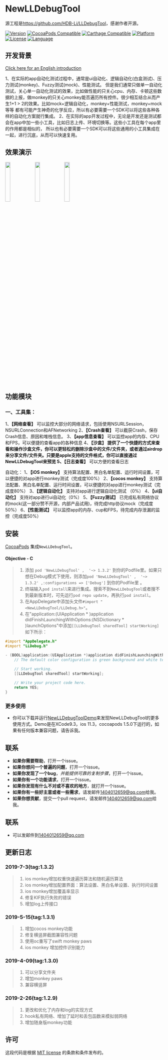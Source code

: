 NewLLDebugTool
===========

源工程是<https://github.com/HDB-Li/LLDebugTool>，感谢作者开源。

[![Version](https://img.shields.io/badge/IOS-%3E%3D8.0-f07e48.svg)](https://img.shields.io/badge/IOS-%3E%3D8.0-f07e48.svg)
[![CocoaPods Compatible](https://img.shields.io/badge/pod-v1.3.2-blue.svg)](https://img.shields.io/badge/pod-v1.2.2-blue.svg)
[![Carthage Compatible](https://img.shields.io/badge/Carthage-compatible-4BC51D.svg?style=flat)](https://github.com/Carthage/Carthage)
[![Platform](https://img.shields.io/badge/platform-ios-lightgrey.svg)](https://img.shields.io/badge/platform-ios-lightgrey.svg)
[![License](https://img.shields.io/badge/license-MIT-91bc2b.svg)](https://img.shields.io/badge/license-MIT-91bc2b.svg)
[![Language](https://img.shields.io/badge/Language-Objective--C%20%7C%20Swift-yellow.svg)](https://img.shields.io/badge/Language-Objective--C%20%7C%20Swift-yellow.svg)

## 开发背景

[Click here for an English introduction](https://github.com/didiaodanding/NewLLDebugTool)

1、在实际的app自动化测试过程中，通常是ui自动化、逻辑自动化(白盒测试)、压力测试(monkey)、Fuzzy测试(mock)、性能测试。
但是我们通常只做单一自动化测试，关心单一自动化测试的效果，比如做性能的只关心cpu、内存、卡顿这些数据的上报，做monkey的只关心monkey能否遍历所有控件。很少相互结合从而产生1+1 > 2的效果。比如mock+逻辑自动化，monkey+性能测试，monkey+mock等等
都有可能产生神奇的化学反应，所以有必要需要一个SDK可以将这些各种各样的自动化方案就行集成。
2、在实际的app开发过程中，无论是开发还是测试都会在app中加一些小工具，比如日志上传、环境切换等。这些小工具在每个app里的作用都是相似的，
所以也有必要需要一个SDK可以将这些通用的小工具集成在一起，进行沉底，从而可以快速复用。

## 效果演示
<div align="left">
<img src="https://raw.githubusercontent.com/didiaodanding/ImageRepository/tree/master/NewLLDebugTool/app.jpeg" width="18%"></img>
<img src="https://raw.githubusercontent.com/didiaodanding/ImageRepository/tree/master/NewLLDebugTool/monkey.jpeg" width="18%"> </img>
<img src="https://raw.githubusercontent.com/didiaodanding/ImageRepository/tree/master/NewLLDebugTool/tools.jpeg" width="18%"> </img>
</div>

## 功能模块
### 一、工具集：
1、**【网络查看】** 可以监控大部分的网络请求，包括使用NSURLSession，NSURLConnection和AFNetworking
2、**【Crash查看】** 可以截获Crash，保存Crash信息、原因和堆栈信息。
3、**【app信息查看】** 可以监控app的内存、CPU和FPS，可以便捷的查看app的各种信息
4、**【沙盒】 **提供了一个快捷的方式来查看和操作沙盒文件，你可以更轻松的删除沙盒中的文件/文件夹，或者通过airdrop来分享文件/文件夹。只要是apple支持的文件格式，你可以直接通过NewLLDebugTool来预览
5、**【日志查看】** 可以方便的查看日志

自动化：
1、**【iOS monkey】** 支持算法配置、黑白名单配置、运行时间设置，可以便捷的对app进行monkey测试（完成度100%）
2、**【cocos monkey】** 支持算法配置、黑白名单配置、运行时间设置，可以便捷的对app进行monkey测试（完成度80%）
3、**【逻辑自动化】** 支持对app进行逻辑自动化测试 （0%）
4、**【ui自动化】** 支持对app进行ui自动化（0%）
5、**【Fuzzy测试】** 已完成私有网络协议的mock(这一部分赞不开源，内部产品试用)，待完成http协议mock（完成度50%）
6、**【性能测试】** 可以监控app的内存、cup和FPS，待完成内存泄漏的监控（完成度50%）

## 安装

[CocoaPods](http://cocoapods.org) 集成`NewLLDebugTool`。

#### Objective - C

> 1. 添加 `pod 'NewLLDebugTool' ,  '~> 1.3.2'` 到你的Podfile里。如果只想在Debug模式下使用，则添加`pod 'NewLLDebugTool' ,  '~> 1.3.2' ,:configurations => ['Debug']` 到你的Podfile里 。
> 2. 终端输入`pod install`来进行集成。搜索不到`NewLLDebugTool`或者搜不到最新版本时，可先运行`pod repo update`，再执行`pod install`。
> 3. 在AppDelegate中添加头文件`#import "<NewLLDebugTool/LLDebug.h>"`。
> 4. 在"application:(UIApplication * )application didFinishLaunchingWithOptions:(NSDictionary * )launchOptions"中添加`[[LLDebugTool sharedTool] startWorking]` 如下所示：

```Objective-C
#import "AppDelegate.h"
#import "LLDebug.h"

- (BOOL)application:(UIApplication *)application didFinishLaunchingWithOptions:(NSDictionary *)launchOptions {
    // The default color configuration is green background and white text color. 

    // Start working.
    [[LLDebugTool sharedTool] startWorking];
    
    // Write your project code here.
    return YES;
}
```

### 更多使用

* 你可以下载并运行[NewLLDebugToolDemo](https://github.com/didiaodanding/NewLLDebugTool/archive/master.zip)来发现NewLLDebugTool的更多使用方式。Demo是在XCode9.3，ios 11.3，cocoapods 1.5.0下运行的，如果有任何版本兼容问题，请告诉我。

 
## 联系

- **如果你需要帮助**，打开一个issue。
- **如果你想问一个普遍的问题**，打开一个issue。
- **如果你发现了一个bug**，_并能提供可靠的复制步骤_，打开一个issue。
- **如果你有一个功能请求**，打开一个issue。
- **如果你发现有什么不对或不喜欢的地方**，就打开一个issue。
- **如果你有一些好主意或者一些需求**，请发邮件[1404012659@qq.com](1404012659@qq.com)给我。
- **如果你想贡献**，提交一个pull request，请发邮件[1404012659@qq.com](1404012659@qq.com)给我。

## 联系

- 可以发邮件到[1404012659@qq.com](1404012659@qq.com)

## 更新日志

### 2019-7-3(tag:1.3.2)
>1. ios monkey增加权重快速遍历算法和随机遍历算法
>2. ios monkey增加配置界面：算法设置、黑白名单设置、执行时间设置
>3. ios monkey增加覆盖率显示
>4. 修复KIF执行失败的错误
>5. 增加log上传接口

### 2019-5-15(tag:1.3.1)
>1. 增加cocos monkey功能
>2. 修复横竖屏截图兼容性问题
>3. 使用oc重写了swift monkey paws
>4. ios monkey 增加控件识别能力

### 2019-4-09(tag:1.3.0)
>1. 可以分享文件夹
>2. 增加monkey paws
>3. 兼容横竖屏


### 2019-2-26(tag:1.2.9)

>1. 更改和优化了内存和log的实现方式
>2. hook私有网络、增加了延时和丢包函数来模拟弱网络
>3. 增加随身版monkey功能

## 许可

这段代码是根据 [MIT license](LICENSE) 的条款和条件发布的。
